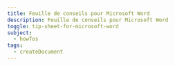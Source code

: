 ```yaml
---
title: Feuille de conseils pour Microsoft Word
description: Feuille de conseils pour Microsoft Word
toggle: tip-sheet-for-microsoft-word
subject:
  - howTos
tags:
  - createDocument
---
```

